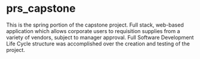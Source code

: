 # prs_capstone
This is the spring portion of the capstone project.
Full stack, web-based application which allows corporate users to requisition supplies from a variety of vendors, subject to manager approval. Full Software Development Life Cycle structure was accomplished over the creation and testing of the project.

